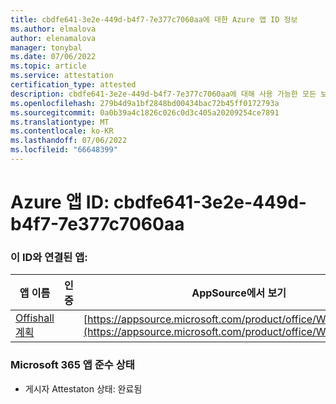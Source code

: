 ```yaml
---
title: cbdfe641-3e2e-449d-b4f7-7e377c7060aa에 대한 Azure 앱 ID 정보
ms.author: elmalova
author: elenamalova
manager: tonybal
ms.date: 07/06/2022
ms.topic: article
ms.service: attestation
certification_type: attested
description: cbdfe641-3e2e-449d-b4f7-7e377c7060aa에 대해 사용 가능한 모든 보안 및 규정 준수 정보입니다.
ms.openlocfilehash: 279b4d9a1bf2848bd00434bac72b45ff0172793a
ms.sourcegitcommit: 0a0b39a4c1826c026c0d3c405a20209254ce7891
ms.translationtype: MT
ms.contentlocale: ko-KR
ms.lasthandoff: 07/06/2022
ms.locfileid: "66648399"
---
```

# <a name="azure-app-id-cbdfe641-3e2e-449d-b4f7-7e377c7060aa"></a>Azure 앱 ID: cbdfe641-3e2e-449d-b4f7-7e377c7060aa


### <a name="apps-associated-with-this-id"></a>이 ID와 연결된 앱:
| **앱 이름** | **인증** | **AppSource에서 보기** |
|--------------|---------------|-----------------------|
| [Offishall 계획](../forward/WA200004048.md) |  | [https://appsource.microsoft.com/product/office/WA200004048](https://appsource.microsoft.com/product/office/WA200004048) |

### <a name="microsoft-365-app-compliance-status"></a>Microsoft 365 앱 준수 상태
- 게시자 Attestaton 상태: 완료됨
